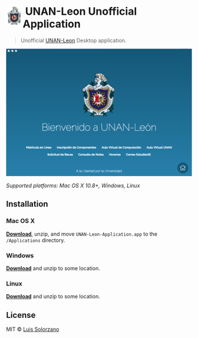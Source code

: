 # <img src="src/assets/img/logo.png" width="45" align="left">&nbsp;UNAN-Leon Unofficial Application

> Unofficial [UNAN-Leon](http://www.unan.leon.edu.ni) Desktop application.

[![](src/assets/img/screen.png)](https://github.com/davidsolorzano20/unan-leon/releases/latest)

*Supported platforms: Mac OS X 10.8+, Windows, Linux*

## Installation

### Mac OS X

[**Download**](https://github.com/davidsolorzano20/unan-leon/releases/latest), unzip, and move `UNAN-Leon-Application.app` to the `/Applications` directory.

### Windows

[**Download**](https://github.com/davidsolorzano20/unan-leon/releases/latest) and unzip to some location.

### Linux

[**Download**](https://github.com/davidsolorzano20/unan-leon/releases/latest) and unzip to some location.

## License

MIT © [Luis Solorzano](http://github.com/davidsolorzano20)
